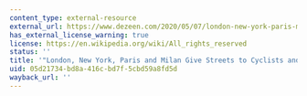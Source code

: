 ```yaml
---
content_type: external-resource
external_url: https://www.dezeen.com/2020/05/07/london-new-york-paris-milan-cyclists-pedestrians/
has_external_license_warning: true
license: https://en.wikipedia.org/wiki/All_rights_reserved
status: ''
title: '"London, New York, Paris and Milan Give Streets to Cyclists and Pedestrians."'
uid: 05d21734-bd8a-416c-bd7f-5cbd59a8fd5d
wayback_url: ''
---
```

